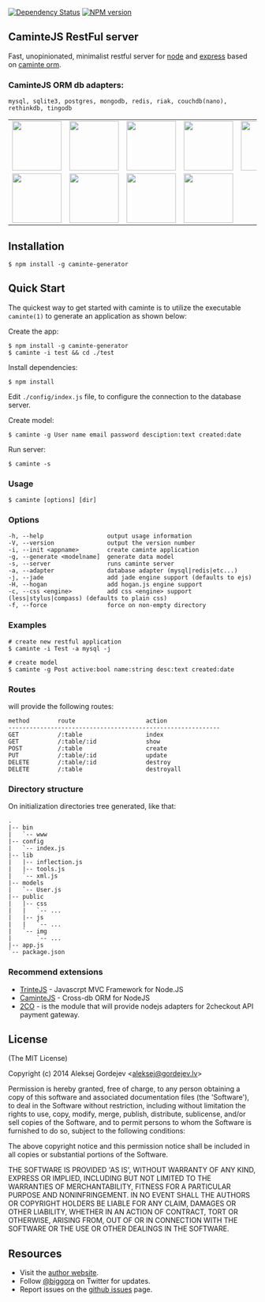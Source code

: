 [![Dependency Status](https://gemnasium.com/biggora/caminte-generator.png)](https://gemnasium.com/biggora/caminte-generator)
[![NPM version](https://badge.fury.io/js/caminte-generator.png)](http://badge.fury.io/js/caminte-generator)
## CaminteJS RestFul server

  Fast, unopinionated, minimalist restful server for [node](http://nodejs.org/) and [express](http://expressjs.com/) based on [caminte orm](http://www.camintejs.com/).

### CaminteJS ORM db adapters:
    mysql, sqlite3, postgres, mongodb, redis, riak, couchdb(nano), rethinkdb, tingodb

<table>
    <tr>
      <td><img width="100" src="https://github.com/biggora/caminte/raw/master/media/memory.png"/></td>
      <td><img width="100" src="https://github.com/biggora/caminte/raw/master/media/mongodb.png"/></td>
      <td><img width="100" src="https://github.com/biggora/caminte/raw/master/media/mysql.png"/></td>
      <td><img width="100" src="https://github.com/biggora/caminte/raw/master/media/postgresql.png"/></td>
      <td><img width="100" src="https://github.com/biggora/caminte/raw/master/media/sqlite.png"/></td>
      <td><img width="100" src="https://github.com/biggora/caminte/raw/master/media/mariadb.png"/></td>
      <td><img width="100" src="https://github.com/biggora/caminte/raw/master/media/firebird.png"/></td>   
    </tr>
    <tr>
      <td><img width="100" src="https://github.com/biggora/caminte/raw/master/media/couchdb.png"/></td>
      <td><img width="100" src="https://github.com/biggora/caminte/raw/master/media/rethinkdb.png"/></td>
      <td><img width="100" src="https://github.com/biggora/caminte/raw/master/media/redis.png"/></td> 
      <td><img width="100" src="https://github.com/biggora/caminte/raw/master/media/tingodb.png"/></td>      
      <td colspan="3"></td>
    </tr>
</table>

## Installation

    $ npm install -g caminte-generator

## Quick Start

 The quickest way to get started with caminte is to utilize the executable `caminte(1)` to generate an application as shown below:

 Create the app:

    $ npm install -g caminte-generator
    $ caminte -i test && cd ./test

 Install dependencies:

    $ npm install

 Edit `./config/index.js` file, to configure the connection to the database server.

 Create model:

    $ caminte -g User name email password desciption:text created:date

 Run server:

    $ caminte -s

### Usage

    $ caminte [options] [dir]

### Options

    -h, --help                  output usage information
    -V, --version               output the version number
    -i, --init <appname>        create caminte application
    -g, --generate <modelname]  generate data model
    -s, --server                runs caminte server
    -a, --adapter               database adapter (mysql|redis|etc...)
    -j, --jade                  add jade engine support (defaults to ejs)
    -H, --hogan                 add hogan.js engine support
    -c, --css <engine>          add css <engine> support (less|stylus|compass) (defaults to plain css)
    -f, --force                 force on non-empty directory

### Examples

    # create new restful application
    $ caminte -i Test -a mysql -j

    # create model
    $ caminte -g Post active:bool name:string desc:text created:date

### Routes

will provide the following routes:

    method        route                    action 
    ------------------------------------------------------------
    GET           /:table                  index      
    GET           /:table/:id              show       
    POST          /:table                  create    
    PUT           /:table/:id              update      
    DELETE        /:table/:id              destroy    
    DELETE        /:table                  destroyall  

### Directory structure

On initialization directories tree generated, like that:

    .
    |-- bin
    |   `-- www
    |-- config
    |   `-- index.js
    |-- lib
    |   |-- inflection.js
    |   |-- tools.js
    |   `-- xml.js
    |-- models
    |   `-- User.js
    |-- public
    |   |-- css
    |   |   `-- ...
    |   |-- js
    |   |   `-- ...
    |   `-- img
    |       `-- ...
    |-- app.js
    `-- package.json



### Recommend extensions

- [TrinteJS](http://www.trintejs.com/) - Javascrpt MVC Framework for Node.JS
- [CaminteJS](http://www.camintejs.com/) - Cross-db ORM for NodeJS
- [2CO](https://github.com/biggora/2co) - is the module that will provide nodejs adapters for 2checkout API payment gateway.

## License

(The MIT License)
 
Copyright (c) 2014 Aleksej Gordejev &lt;aleksej@gordejev.lv&gt;

Permission is hereby granted, free of charge, to any person obtaining
a copy of this software and associated documentation files (the
'Software'), to deal in the Software without restriction, including
without limitation the rights to use, copy, modify, merge, publish,
distribute, sublicense, and/or sell copies of the Software, and to
permit persons to whom the Software is furnished to do so, subject to
the following conditions:

The above copyright notice and this permission notice shall be
included in all copies or substantial portions of the Software.

THE SOFTWARE IS PROVIDED 'AS IS', WITHOUT WARRANTY OF ANY KIND,
EXPRESS OR IMPLIED, INCLUDING BUT NOT LIMITED TO THE WARRANTIES OF
MERCHANTABILITY, FITNESS FOR A PARTICULAR PURPOSE AND NONINFRINGEMENT.
IN NO EVENT SHALL THE AUTHORS OR COPYRIGHT HOLDERS BE LIABLE FOR ANY
CLAIM, DAMAGES OR OTHER LIABILITY, WHETHER IN AN ACTION OF CONTRACT,
TORT OR OTHERWISE, ARISING FROM, OUT OF OR IN CONNECTION WITH THE
SOFTWARE OR THE USE OR OTHER DEALINGS IN THE SOFTWARE.

## Resources

- Visit the [author website](http://www.gordejev.lv).
- Follow [@biggora](https://twitter.com/#!/biggora) on Twitter for updates.
- Report issues on the [github issues](https://github.com/biggora/caminte-generator/issues) page.
